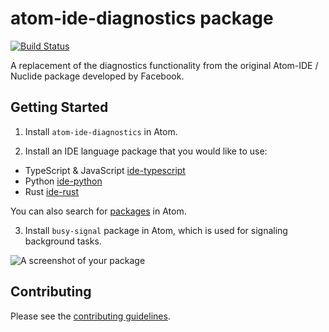 # atom-ide-diagnostics package

[![Build Status](https://badgen.net/travis/atom-ide-community/atom-ide-diagnostics/master)](https://travis-ci.org/atom-ide-community/atom-ide-diagnostics)

A replacement of the diagnostics functionality from the original Atom-IDE / Nuclide package developed by Facebook.

## Getting Started

1. Install `atom-ide-diagnostics` in Atom.

2. Install an IDE language package that you would like to use:
  * TypeScript & JavaScript [ide-typescript](https://atom.io/packages/ide-typescript)
  * Python [ide-python](https://atom.io/packages/ide-python)
  * Rust [ide-rust](hhttps://atom.io/packages/ide-rust)

  You can also search for [packages](https://atom.io/packages/search?q=IDE) in Atom.

3. Install `busy-signal` package in Atom, which is used for signaling background tasks.

![A screenshot of your package](https://atom-ide-community.github.io/assets/images/screenshot-diagnostics.png)

## Contributing

Please see the [contributing guidelines](CONTRIBUTING.md).
